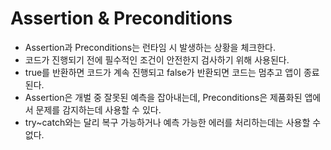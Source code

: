 # Assertion & Preconditions
- Assertion과 Preconditions는 런타임 시 발생하는 상황을 체크한다.
- 코드가 진행되기 전에 필수적인 조건이 안전한지 검사하기 위해 사용된다.
- true를 반환하면 코드가 계속 진행되고 false가 반환되면 코드는 멈추고 앱이 종료된다.
- Assertion은 개벌 중 잘못된 예측을 잡아내는데, Preconditions은 제품화된 앱에서 문제를 감지하는데 사용할 수 있다.
- try~catch와는 달리 복구 가능하거나 예측 가능한 에러를 처리하는데는 사용할 수 없다.